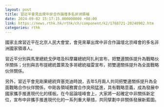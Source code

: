 ```yaml
---
layout: post
title: 習近平會見出席中非合作論壇多名非洲領袖
date: 2024-09-02 15:17:15.000000000 +08:00
link: https://news.rthk.hk/rthk/ch/component/k2/1768721-20240902.htm
categories: rthk
---
```


國家主席習近平在北京人民大會堂，會見來華出席中非合作論壇北京峰會的多名非洲國家領導人。

習近平分別與馬里總統戈伊塔及科摩羅總統阿扎利宣布，把雙邊關係提升為戰略伙伴關係；分別與吉布提總統蓋萊及多哥總統福雷宣布，把雙邊關係提升為全面戰略伙伴關係。

另外，習近平會見剛果總統齊塞克迪時說，去年5月兩人共同把雙邊關係提升為全面戰略合作伙伴關係，中剛各領域務實合作突飛猛進，具有戰略意義，成為發展中國家攜手推進現代化的樣板。在今屆論壇峰會上，大家將一起確定中非關係新定位，宣布中非攜手推進現代化的一系列重大舉措，共同擘劃中非關係發展新藍圖。
